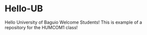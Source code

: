 # Hello-UB
Hello University of Baguio
Welcome Students!
This is example of a repository for the HUMCOM1 class!

